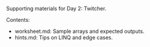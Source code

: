 Supporting materials for Day 2: Twitcher.

Contents:
- worksheet.md: Sample arrays and expected outputs.
- hints.md: Tips on LINQ and edge cases.
